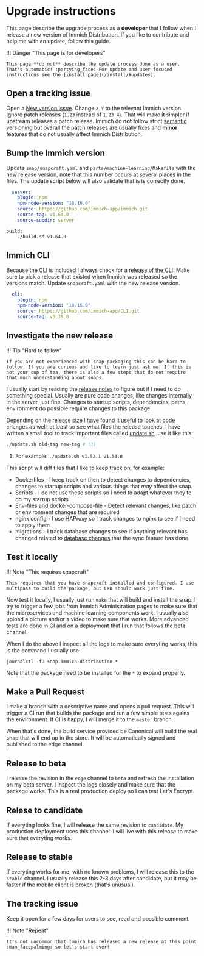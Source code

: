 # Upgrade instructions

This page describe the upgrade process as a **developer** that I follow when I release a new version of Immich Distribution. If you like to contribute and help me with an update, follow this guide.

!!! Danger "This page is for developers"

    This page **do not** describe the update process done as a user. That's automatic! :partying_face: For update and user focused instructions see the [install page](/install/#updates).

## Open a tracking issue

Open a [New version issue](https://github.com/nsg/immich-distribution/issues/new/choose). Change `X.Y` to the relevant Immich version. Ignore patch releases (`1.23` instead of `1.23.4`). That will make it simpler if upstream releases a patch release. Immich do **not** follow strict [semantic versioning](https://semver.org/) but overall the patch releases are usually fixes and **minor** features that do not usually affect Immich Distribution.

## Bump the Immich version

Update `snap/snapcraft.yaml` and `parts/machine-learning/Makefile` with the new release version, note that this number occurs at several places in the files. The update script below will also validate that is is correctly done.

```yaml hl_lines="5"
  server:
    plugin: npm
    npm-node-version: "18.16.0"
    source: https://github.com/immich-app/immich.git
    source-tag: v1.64.0
    source-subdir: server
```

```make hl_lines="2"
build:
	./build.sh v1.64.0
```

## Immich CLI

Because the CLI is included I always check for a [release of the CLI](https://github.com/immich-app/CLI/releases). Make sure to pick a release that existed when Immich was released so the versions match. Update `snapcraft.yaml` with the new release version.

```yaml hl_lines="5"
  cli:
    plugin: npm
    npm-node-version: "18.16.0"
    source: https://github.com/immich-app/CLI.git
    source-tag: v0.39.0
```

## Investigate the new release

!!! Tip "Hard to follow"

    If you are not experienced with snap packaging this can be hard to follow. If you are curious and like to learn just ask me! If this is not your cup of tea, there is also a few steps that do not require that much understanding about snaps.

I usually start by reading the [release notes](https://github.com/immich-app/immich/releases) to figure out if I need to do something special. Usually are pure code changes, like changes internally in the server, just fine. Changes to startup scripts, dependencies, paths, environment do possible require changes to this package.

Depending on the release size I have found it useful to look at code changes as well, at least so see what files the release touches. I have written a small tool to track important files called [update.sh](https://github.com/nsg/immich-distribution/blob/master/update.sh), use it like this:

```bash title="Compare released versions"
./update.sh old-tag new-tag # (1)
```

1. For example: `./update.sh v1.52.1 v1.53.0`

This script will diff files that I like to keep track on, for example:

* Dockerfiles - I keep track on then to detect changes to dependencies, changes to startup scripts and various things that _may_ affect the snap.
* Scripts - I do not use these scripts so I need to adapt whatever they to do my startup scripts
* Env-files and docker-compose-file - Detect relevant changes, like patch or environment changes that are required
* nginx config - I use HAProxy so I track changes to nginx to see if I need to apply them
* migrations - I track database changes to see if anything relevant has changed related to [database changes](https://github.com/nsg/immich-distribution/blob/master/src/etc/modify-db.sql) that the sync feature has done.

## Test it locally

!!! Note "This requires snapcraft"

    This requires that you have snapcraft installed and configured. I use multipass to build the package, but LXD should work just fine.

Now test it locally, I usually just run `make` that will build and install the snap. I try to trigger a few jobs from Immich Administration pages to make sure that the microservices and machine learning components work. I usually also upload a picture and/or a video to make sure that works. More advanced tests are done in CI and on a deployment that I run that follows the beta channel.

When I do the above I inspect all the logs to make sure everyting works, this is the command I usually use:

```
journalctl -fu snap.immich-distribution.*
```

Note that the package need to be installed for the `*` to expand properly.

## Make a Pull Request

I make a branch with a descriptive name and opens a pull request. This will trigger a CI run that builds the package and run a few simple tests agains the environment. If CI is happy, I will merge it to the `master` branch.

When that's done, the build service provided be Canonical will build the real snap that will end up in the store. It will be automatically signed and published to the edge channel.

## Release to beta

I release the revision in the `edge` channel to `beta` and refresh the installation on my beta server. I inspect the logs closely and make sure that the package works. This is a real production deploy so I can test Let's Encrypt.

## Relese to candidate

If everyting looks fine, I will release the same revision to `candidate`. My production deployment uses this channel. I will live with this release to make sure that everyting works.

## Release to stable

If everyting works for me, with no known problems, I will release this to the `stable` channel. I usually release this 2-3 days after candidate, but it may be faster if the mobile client is broken (that's unusual).

## The tracking issue

Keep it open for a few days for users to see, read and possible comment.

!!! Note "Repeat"

    It's not uncommon that Immich has released a new release at this point :man_facepalming: so let's start over!
